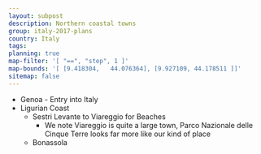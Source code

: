```yaml
---
layout: subpost
description: Northern coastal towns
group: italy-2017-plans
country: Italy
tags: 
planning: true
map-filter: '[ "==", "step", 1 ]'
map-bounds: '[ [9.418304,	44.076364], [9.927109, 44.178511 ]]'
sitemap: false
---
```


- Genoa - Entry into Italy
- Ligurian Coast
	- Sestri Levante to Viareggio for Beaches
		- We note Viareggio is quite a large town, Parco Nazionale delle Cinque Terre looks far more like our kind of place
	- Bonassola